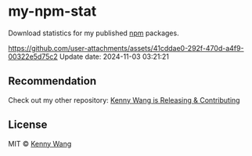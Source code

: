 my-npm-stat
===

Download statistics for my published [npm](https://www.npmjs.com/~wcjiang) packages.

https://github.com/user-attachments/assets/41cddae0-292f-470d-a4f9-00322e5d75c2
Update date: <!--GAMFC-->2024-11-03 03:21:21<!--GAMFC-END-->

## Recommendation

Check out my other repository: [Kenny Wang is Releasing & Contributing](https://github.com/jaywcjlove/releases/)

## License

MIT © [Kenny Wang](https://github.com/jaywcjlove)